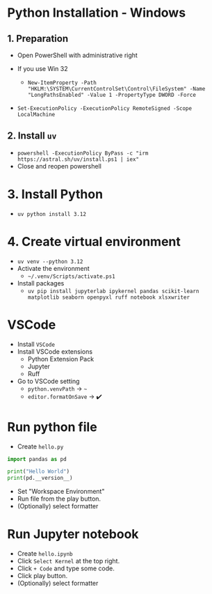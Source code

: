 # Python Installation - Windows

## 1. Preparation

- Open PowerShell with administrative right
- If you use Win 32

  - `New-ItemProperty -Path "HKLM:\SYSTEM\CurrentControlSet\Control\FileSystem" -Name "LongPathsEnabled" -Value 1 -PropertyType DWORD -Force`

- `Set-ExecutionPolicy -ExecutionPolicy RemoteSigned -Scope LocalMachine`

## 2. Install `uv`

- `powershell -ExecutionPolicy ByPass -c "irm https://astral.sh/uv/install.ps1 | iex"`
- Close and reopen powershell

# 3. Install Python

- `uv python install 3.12`

# 4. Create virtual environment

- `uv venv --python 3.12`
- Activate the environment
  - `~/.venv/Scripts/activate.ps1`
- Install packages
  - `uv pip install jupyterlab ipykernel pandas scikit-learn matplotlib seaborn openpyxl ruff notebook xlsxwriter`

# VSCode

- Install `VSCode`
- Install VSCode extensions
  - Python Extension Pack
  - Jupyter
  - Ruff
- Go to VSCode setting
  - `python.venvPath` -> `~`
  - `editor.formatOnSave` -> ✔️

# Run python file

- Create `hello.py`

```python
import pandas as pd

print("Hello World")
print(pd.__version__)
```

- Set "Workspace Environment"
- Run file from the play button.
- (Optionally) select formatter

# Run Jupyter notebook

- Create `hello.ipynb`
- Click `Select Kernel` at the top right.
- Click `+ Code` and type some code.
- Click play button.
- (Optionally) select formatter
